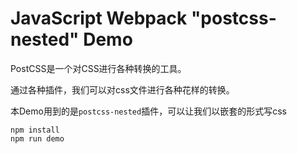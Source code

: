 JavaScript Webpack "postcss-nested" Demo
=========================================

PostCSS是一个对CSS进行各种转换的工具。

通过各种插件，我们可以对css文件进行各种花样的转换。

本Demo用到的是`postcss-nested`插件，可以让我们以嵌套的形式写css

```
npm install
npm run demo
```
